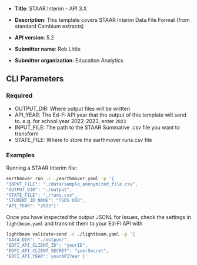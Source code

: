 * **Title**: STAAR Interim - API 3.X
* **Description**: This template covers STAAR Interim Data File Format (from standard Cambium extracts)

* **API version**: 5.2
* **Submitter name**: Rob Little
* **Submitter organization**: Education Analytics


## CLI Parameters

### Required
- OUTPUT_DIR: Where output files will be written
- API_YEAR: The Ed-Fi API year that the output of this template will send to. e.g. for school year 2022-2023, enter `2023`
- INPUT_FILE: The path to the STAAR Summative .csv file you want to transform
- STATE_FILE: Where to store the earthmover runs.csv file



### Examples
Running a STAAR Interim file:
```bash
earthmover run -c ./earthmover.yaml -p '{
"INPUT_FILE": "./data/sample_anonymized_file.csv",
"OUTPUT_DIR": "./output",
"STATE_FILE": "./runs.csv",
"STUDENT_ID_NAME": "TSDS UID",
"API_YEAR": "2023"}'
```


Once you have inspected the output JSONL for issues, check the settings in `lightbeam.yaml` and transmit them to your Ed-Fi API with
```bash
lightbeam validate+send -c ./lightbeam.yaml -p '{
"DATA_DIR": "./output/",
"EDFI_API_CLIENT_ID": "yourID",
"EDFI_API_CLIENT_SECRET": "yourSecret",
"EDFI_API_YEAR": yourAPIYear }'
```

